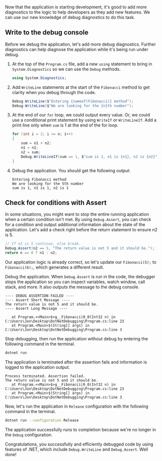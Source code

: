 Now that the application is starting development, it's good to add more diagnostics to the logic to help developers as they add new features. We can use our new knowledge of debug diagnostics to do this task.

## Write to the debug console

Before we debug the application, let's add more debug diagnostics. Further diagnostics can help diagnose the application while it's being run under debug.

1. At the top of the `Program.cs` file, add a new `using` statement to bring in `System.Diagnostics` so we can use the `Debug` methods.

    ```csharp
    using System.Diagnostics;
    ```

1. Add `WriteLine` statements at the start of the `Fibonacci` method to get clarity when you debug through the code.

    ```csharp
    Debug.WriteLine($"Entering {nameof(Fibonacci)} method");
    Debug.WriteLine($"We are looking for the {n}th number");
    ```

1. At the end of our `for` loop, we could output every value. Or, we could use a conditional print statement by using `WriteIf` or `WriteLineIf`. Add a print line only when `sum` is 1 at the end of the for loop.

    ```csharp
    for (int i = 2; i <= n; i++)
    {                  
        sum = n1 + n2;
        n1 = n2;
        n2 = sum;
        Debug.WriteLineIf(sum == 1, $"sum is 1, n1 is {n1}, n2 is {n2}");    
    }
    ```

1. Debug the application. You should get the following output:

    ```output
    Entering Fibonacci method
    We are looking for the 5th number
    sum is 1, n1 is 1, n2 is 1
    ```

## Check for conditions with Assert

In some situations, you might want to stop the entire running application when a certain condition isn't met. By using `Debug.Assert`, you can check for a condition and output additional information about the state of the application. Let's add a check right before the return statement to ensure n2 is 5.

```csharp
// If n2 is 5 continue, else break.
Debug.Assert(n2 == 5, "The return value is not 5 and it should be.");
return n == 0 ? n1 : n2;
```

Our application logic is already correct, so let's update our `Fibonacci(5);` to `Fibonacci(6);`, which generates a different result.

Debug the application. When `Debug.Assert` is run in the code, the debugger stops the application so you can inspect variables, watch window, call stack, and more. It also outputs the message to the debug console.

```output
---- DEBUG ASSERTION FAILED ----
---- Assert Short Message ----
The return value is not 5 and it should be.
---- Assert Long Message ----

   at Program.<<Main>$>g__Fibonacci|0_0(Int32 n) in C:\Users\Jon\Desktop\DotNetDebugging\Program.cs:line 23
   at Program.<Main>$(String[] args) in C:\Users\Jon\Desktop\DotNetDebugging\Program.cs:line 3
```

Stop debugging, then run the application without debug by entering the following command in the terminal.

```bash
dotnet run
```

The application is terminated after the assertion fails and information is logged to the application output.

```output
Process terminated. Assertion failed.
The return value is not 5 and it should be.
   at Program.<<Main>$>g__Fibonacci|0_0(Int32 n) in C:\Users\Jon\Desktop\DotNetDebugging\Program.cs:line 23
   at Program.<Main>$(String[] args) in C:\Users\Jon\Desktop\DotNetDebugging\Program.cs:line 3
```

Now, let's run the application in `Release` configuration with the following command in the terminal.

```bash
dotnet run --configuration Release
```

The application successfully runs to completion because we're no longer in the `Debug` configuration.

Congratulations, you successfully and efficiently debugged code by using features of .NET, which include `Debug.WriteLine` and `Debug.Assert`. Well done!
